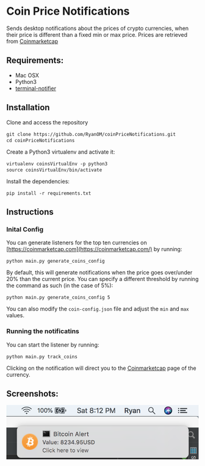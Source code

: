 # Coin Price Notifications
Sends desktop notifications about the prices of crypto currencies, when their price is different than a fixed min or max price.
Prices are retrieved from [Coinmarketcap](https://coinmarketcap.com/)


## Requirements:
- Mac OSX
- Python3
- [terminal-notifier](https://github.com/julienXX/terminal-notifier)


## Installation

Clone and access the repository 
```
git clone https://github.com/RyanOM/coinPriceNotifications.git
cd coinPriceNotifications
```

Create a Python3 virtualenv and activate it:
```
virtualenv coinsVirtualEnv -p python3
source coinsVirtualEnv/bin/activate
```

Install the dependencies:
```
pip install -r requirements.txt
```

## Instructions


### Inital Config

You can generate listeners for the top ten currencies on [https://coinmarketcap.com](https://coinmarketcap.com/) by running:
```
python main.py generate_coins_config
```

By default, this will generate notifications when the price goes over/under 20% than the current price.
You can specify a different threshold by running the command as such (in the case of 5%):
```
python main.py generate_coins_config 5
```

You can also modify the `coin-config.json` file and adjust the `min` and `max` values.

### Running the notificatins

You can start the listener by running:
```
python main.py track_coins
```

Clicking on the notification will direct you to the [Coinmarketcap](https://coinmarketcap.com/) page of the currency.

## Screenshots:

![alt text](https://github.com/RyanOM/coinPriceNotifications/blob/master/images/example.jpg "Example Bitcoin Notification")

